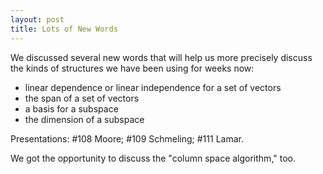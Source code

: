 ```yaml
---
layout: post
title: Lots of New Words
---
```


We discussed several new words that will help us more precisely discuss the kinds of
structures we have been using for weeks now:

  * linear dependence or linear independence for a set of vectors
  * the span of a set of vectors
  * a basis for a subspace
  * the dimension of a subspace

Presentations: \#108 Moore; \#109 Schmeling; \#111 Lamar.

We got the opportunity to discuss the "column space algorithm," too.

